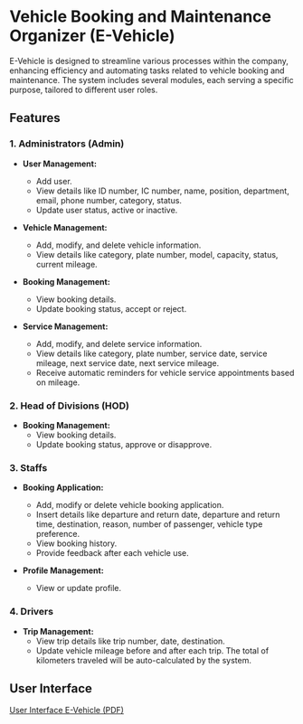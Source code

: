 # Vehicle Booking and Maintenance Organizer (E-Vehicle)

E-Vehicle is designed to streamline various processes within the company, enhancing efficiency and automating tasks related to vehicle booking and maintenance. The system includes several modules, each serving a specific purpose, tailored to different user roles.

## Features

### 1. Administrators (Admin)

- **User Management:**
  - Add user.
  - View details like ID number, IC number, name, position, department, email, phone number, category, status. 
  - Update user status, active or inactive.

- **Vehicle Management:**
  - Add, modify, and delete vehicle information.
  - View details like category, plate number, model, capacity, status, current mileage. 

- **Booking Management:**
  - View booking details.
  - Update booking status, accept or reject.
 
- **Service Management:**
  - Add, modify, and delete service information.
  - View details like category, plate number, service date, service mileage, next service date, next service mileage.
  - Receive automatic reminders for vehicle service appointments based on mileage.

### 2. Head of Divisions (HOD)

- **Booking Management:**
  - View booking details.
  - Update booking status, approve or disapprove.

### 3. Staffs

- **Booking Application:**
  - Add, modify or delete vehicle booking application.
  - Insert details like departure and return date, departure and return time, destination, reason, number of passenger, vehicle type preference.
  - View booking history.
  - Provide feedback after each vehicle use.
 
- **Profile Management:**
  - View or update profile.
 
### 4. Drivers

- **Trip Management:**
  - View trip details like trip number, date, destination.
  - Update vehicle mileage before and after each trip. The total of kilometers traveled will be auto-calculated by the system.

## User Interface

[User Interface E-Vehicle (PDF)](Evehicle%20-%20Project%20Description.pdf)
